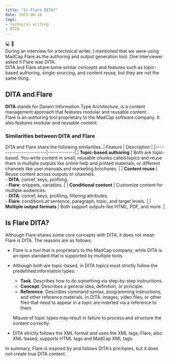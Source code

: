 ```yaml
---
title: "Is Flare DITA?"
date: 2025-06-18
tags: 
- technical writing
- DITA
---
```

💻 📝<br>
During an interview for a technical writer, I mentioned that we were using MadCap Flare as the authoring and output generation tool. One interviewer asked if Flare was DITA.    
DITA and Flare share some similar concepts and features such as topic-based authoring, single-sourcing, and content reuse, but they are not the same thing. 

## DITA and Flare
**DITA** stands for Darwin Information Type Architecture, is a content management approach that features modular and reusable content.    
Flare is an authoring tool proprietary to the MadCap software company. It also features modular and reusable content.     

### Similarities between DITA and Flare
DITA and Flare share the following similarities.
| Feature                | Description |
|------------------------|-------------|
| **Topic-based authoring** | Both are topic-based. You write content in small, reusable chunks called topics and reuse them in multiple outputs like online help and printed materials, or different channels like user manuals and marketing brochures. |
| **Content reuse**        | Reuse content across outputs or channels.<br>- **DITA**: conref, keys, profiling.<br>- **Flare**: snippets, variables. |
| **Conditional content**  | Customize content for multiple audiences.<br>- **DITA**: conref, keys, profiling, filtering attributes.<br>- **Flare**: conditions at sentence, paragraph, topic, and target levels. |
| **Multiple output formats** | Both support outputs like HTML, PDF, and more. |

## Is Flare DITA?
Although Flare shares some core concepts with DITA, it does not mean Flare is DITA. The reasons are as follows:
- Flare is a tool that is proprietary to the MadCap company; while DITA is an open standard that is supported by multiple tools. 
- Although both are topic-based, in DITA topics must strictly follow the predefined information types:
   - **Task**. Describes how to do something via step-by-step instructions.
   - **Concept**. Describes a general idea, definition, or principle. 
   - **Reference**. Describes command syntax, programming instructions, and other reference materials. In DITA, images, video files, or other files that need to appear in a topic are inserted via a reference to them.
     
    Misuse of topic types may result in failure to process and structure the content correctly.  
    
- DITA strictly follows the XML format and uses the XML tags; Flare, also XML-based, supports HTML tags and MadCap XML tags. <br> 

In summary, Flare is inspired by and follows DITA's pricinples, but it does not create true DITA content. 
